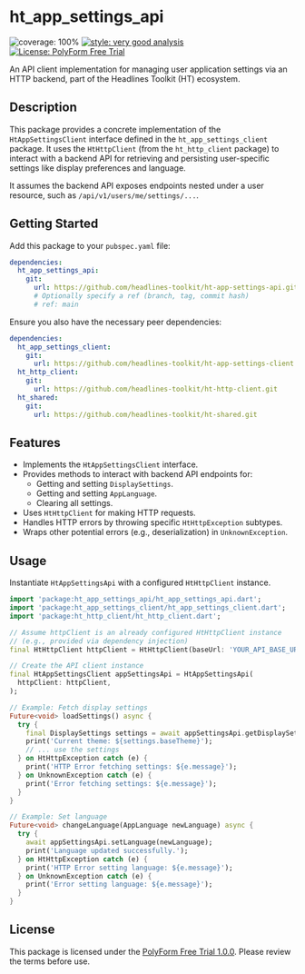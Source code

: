# ht_app_settings_api

![coverage: 100%](https://img.shields.io/badge/coverage-100-green)
[![style: very good analysis](https://img.shields.io/badge/style-very_good_analysis-B22C89.svg)](https://pub.dev/packages/very_good_analysis)
[![License: PolyForm Free Trial](https://img.shields.io/badge/License-PolyForm%20Free%20Trial-blue)](https://polyformproject.org/licenses/free-trial/1.0.0)

An API client implementation for managing user application settings via an HTTP backend, part of the Headlines Toolkit (HT) ecosystem.

## Description

This package provides a concrete implementation of the `HtAppSettingsClient` interface defined in the `ht_app_settings_client` package. It uses the `HtHttpClient` (from the `ht_http_client` package) to interact with a backend API for retrieving and persisting user-specific settings like display preferences and language.

It assumes the backend API exposes endpoints nested under a user resource, such as `/api/v1/users/me/settings/...`.

## Getting Started

Add this package to your `pubspec.yaml` file:

```yaml
dependencies:
  ht_app_settings_api:
    git:
      url: https://github.com/headlines-toolkit/ht-app-settings-api.git
      # Optionally specify a ref (branch, tag, commit hash)
      # ref: main
```

Ensure you also have the necessary peer dependencies:

```yaml
dependencies:
  ht_app_settings_client:
    git:
      url: https://github.com/headlines-toolkit/ht-app-settings-client.git
  ht_http_client:
    git:
      url: https://github.com/headlines-toolkit/ht-http-client.git
  ht_shared:
    git:
      url: https://github.com/headlines-toolkit/ht-shared.git
```

## Features

*   Implements the `HtAppSettingsClient` interface.
*   Provides methods to interact with backend API endpoints for:
    *   Getting and setting `DisplaySettings`.
    *   Getting and setting `AppLanguage`.
    *   Clearing all settings.
*   Uses `HtHttpClient` for making HTTP requests.
*   Handles HTTP errors by throwing specific `HtHttpException` subtypes.
*   Wraps other potential errors (e.g., deserialization) in `UnknownException`.

## Usage

Instantiate `HtAppSettingsApi` with a configured `HtHttpClient` instance.

```dart
import 'package:ht_app_settings_api/ht_app_settings_api.dart';
import 'package:ht_app_settings_client/ht_app_settings_client.dart';
import 'package:ht_http_client/ht_http_client.dart';

// Assume httpClient is an already configured HtHttpClient instance
// (e.g., provided via dependency injection)
final HtHttpClient httpClient = HtHttpClient(baseUrl: 'YOUR_API_BASE_URL');

// Create the API client instance
final HtAppSettingsClient appSettingsApi = HtAppSettingsApi(
  httpClient: httpClient,
);

// Example: Fetch display settings
Future<void> loadSettings() async {
  try {
    final DisplaySettings settings = await appSettingsApi.getDisplaySettings();
    print('Current theme: ${settings.baseTheme}');
    // ... use the settings
  } on HtHttpException catch (e) {
    print('HTTP Error fetching settings: ${e.message}');
  } on UnknownException catch (e) {
    print('Error fetching settings: ${e.message}');
  }
}

// Example: Set language
Future<void> changeLanguage(AppLanguage newLanguage) async {
  try {
    await appSettingsApi.setLanguage(newLanguage);
    print('Language updated successfully.');
  } on HtHttpException catch (e) {
    print('HTTP Error setting language: ${e.message}');
  } on UnknownException catch (e) {
    print('Error setting language: ${e.message}');
  }
}
```

## License

This package is licensed under the [PolyForm Free Trial 1.0.0](LICENSE). Please review the terms before use.
